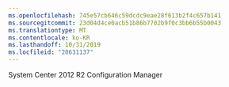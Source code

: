 ```yaml
---
ms.openlocfilehash: 745e57cb646c59dcdc9eae28f613b2f4c657b141
ms.sourcegitcommit: 23d04d4ce0acb51b86b7702b9f0c3bb6b55b0043
ms.translationtype: MT
ms.contentlocale: ko-KR
ms.lasthandoff: 10/31/2019
ms.locfileid: "20631137"
---
```

<Token xmlns:xlink="http://www.w3.org/1999/xlink">System Center 2012 R2 Configuration Manager</Token>